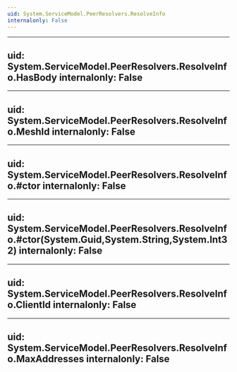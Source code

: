 ```yaml
---
uid: System.ServiceModel.PeerResolvers.ResolveInfo
internalonly: False
---
```


---
uid: System.ServiceModel.PeerResolvers.ResolveInfo.HasBody
internalonly: False
---

---
uid: System.ServiceModel.PeerResolvers.ResolveInfo.MeshId
internalonly: False
---

---
uid: System.ServiceModel.PeerResolvers.ResolveInfo.#ctor
internalonly: False
---

---
uid: System.ServiceModel.PeerResolvers.ResolveInfo.#ctor(System.Guid,System.String,System.Int32)
internalonly: False
---

---
uid: System.ServiceModel.PeerResolvers.ResolveInfo.ClientId
internalonly: False
---

---
uid: System.ServiceModel.PeerResolvers.ResolveInfo.MaxAddresses
internalonly: False
---
